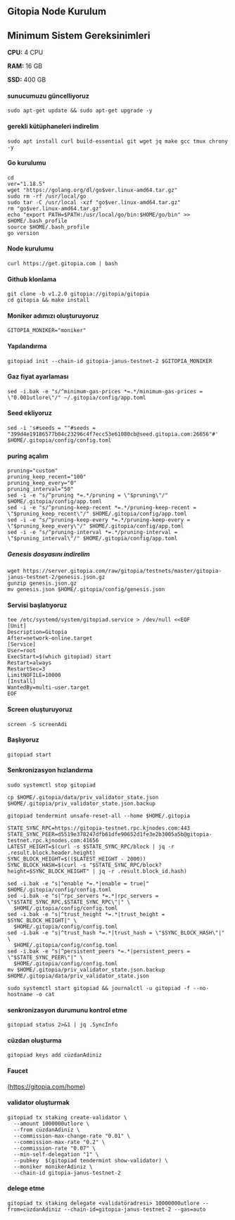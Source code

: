 ## Gitopia Node Kurulum

## Minimum Sistem Gereksinimleri

**CPU:** 4 CPU

**RAM:** 16 GB

**SSD:** 400 GB


#### sunucumuzu güncelliyoruz
```
sudo apt-get update && sudo apt-get upgrade -y
```

#### gerekli kütüphaneleri indirelim
```
sudo apt install curl build-essential git wget jq make gcc tmux chrony -y
```

#### Go kurulumu
```
cd
ver="1.18.5"
wget "https://golang.org/dl/go$ver.linux-amd64.tar.gz"
sudo rm -rf /usr/local/go
sudo tar -C /usr/local -xzf "go$ver.linux-amd64.tar.gz"
rm "go$ver.linux-amd64.tar.gz"
echo "export PATH=$PATH:/usr/local/go/bin:$HOME/go/bin" >> $HOME/.bash_profile
source $HOME/.bash_profile
go version

```


#### Node kurulumu
```
curl https://get.gitopia.com | bash
```

#### Github klonlama
```
git clone -b v1.2.0 gitopia://gitopia/gitopia
cd gitopia && make install
```

#### Moniker adımızı oluşturuyoruz
```
GITOPIA_MONIKER="moniker"
```
#### Yapılandırma
```
gitopiad init --chain-id gitopia-janus-testnet-2 $GITOPIA_MONIKER
```

#### Gaz fiyat ayarlaması
```
sed -i.bak -e "s/^minimum-gas-prices *=.*/minimum-gas-prices = \"0.001utlore\"/" ~/.gitopia/config/app.toml
```


#### Seed ekliyoruz
```
sed -i 's#seeds = ""#seeds = "399d4e19186577b04c23296c4f7ecc53e61080cb@seed.gitopia.com:26656"#' $HOME/.gitopia/config/config.toml
```

#### puring açalım
```
pruning="custom"
pruning_keep_recent="100"
pruning_keep_every="0"
pruning_interval="50"
sed -i -e "s/^pruning *=.*/pruning = \"$pruning\"/" $HOME/.gitopia/config/app.toml
sed -i -e "s/^pruning-keep-recent *=.*/pruning-keep-recent = \"$pruning_keep_recent\"/" $HOME/.gitopia/config/app.toml
sed -i -e "s/^pruning-keep-every *=.*/pruning-keep-every = \"$pruning_keep_every\"/" $HOME/.gitopia/config/app.toml
sed -i -e "s/^pruning-interval *=.*/pruning-interval = \"$pruning_interval\"/" $HOME/.gitopia/config/app.toml
```




##### Genesis dosyasını indirelim
```
wget https://server.gitopia.com/raw/gitopia/testnets/master/gitopia-janus-testnet-2/genesis.json.gz
gunzip genesis.json.gz
mv genesis.json $HOME/.gitopia/config/genesis.json
```


#### Servisi başlatıyoruz
```
tee /etc/systemd/system/gitopiad.service > /dev/null <<EOF
[Unit]
Description=Gitopia
After=network-online.target
[Service]
User=root
ExecStart=$(which gitopiad) start
Restart=always
RestartSec=3
LimitNOFILE=10000
[Install]
WantedBy=multi-user.target
EOF
```

#### Screen oluşturuyoruz
```
screen -S screenAdi 
```

#### Başlıyoruz
```
gitopiad start
```




#### Senkronizasyon hızlandırma


```
sudo systemctl stop gitopiad
```
```
cp $HOME/.gitopia/data/priv_validator_state.json $HOME/.gitopia/priv_validator_state.json.backup
```
```
gitopiad tendermint unsafe-reset-all --home $HOME/.gitopia
```

```
STATE_SYNC_RPC=https://gitopia-testnet.rpc.kjnodes.com:443
STATE_SYNC_PEER=d5519e378247dfb61dfe90652d1fe3e2b3005a5b@gitopia-testnet.rpc.kjnodes.com:41656
LATEST_HEIGHT=$(curl -s $STATE_SYNC_RPC/block | jq -r .result.block.header.height)
SYNC_BLOCK_HEIGHT=$(($LATEST_HEIGHT - 2000))
SYNC_BLOCK_HASH=$(curl -s "$STATE_SYNC_RPC/block?height=$SYNC_BLOCK_HEIGHT" | jq -r .result.block_id.hash)

sed -i.bak -e "s|^enable *=.*|enable = true|" $HOME/.gitopia/config/config.toml
sed -i.bak -e "s|^rpc_servers *=.*|rpc_servers = \"$STATE_SYNC_RPC,$STATE_SYNC_RPC\"|" \
  $HOME/.gitopia/config/config.toml
sed -i.bak -e "s|^trust_height *=.*|trust_height = $SYNC_BLOCK_HEIGHT|" \
  $HOME/.gitopia/config/config.toml
sed -i.bak -e "s|^trust_hash *=.*|trust_hash = \"$SYNC_BLOCK_HASH\"|" \
  $HOME/.gitopia/config/config.toml
sed -i.bak -e "s|^persistent_peers *=.*|persistent_peers = \"$STATE_SYNC_PEER\"|" \
  $HOME/.gitopia/config/config.toml
mv $HOME/.gitopia/priv_validator_state.json.backup $HOME/.gitopia/data/priv_validator_state.json
```

```
sudo systemctl start gitopiad && journalctl -u gitopiad -f --no-hostname -o cat
```





#### senkronizasyon durumunu kontrol etme
```
gitopiad status 2>&1 | jq .SyncInfo
```


#### cüzdan oluşturma
```
gitopiad keys add cüzdanAdiniz
```

#### Faucet
[(https://gitopia.com/home)](https://gitopia.com/home) 




#### validator oluşturmak
```
gitopiad tx staking create-validator \
  --amount 1000000utlore \
  --from cüzdanAdiniz \
  --commission-max-change-rate "0.01" \
  --commission-max-rate "0.2" \
  --commission-rate "0.07" \
  --min-self-delegation "1" \
  --pubkey  $(gitopiad tendermint show-validator) \
  --moniker monikerAdiniz \
  --chain-id gitopia-janus-testnet-2
```


#### delege etme
```
gitopiad tx staking delegate <validatöradresi> 10000000utlore --from=cüzdanAdiniz --chain-id=gitopia-janus-testnet-2 --gas=auto
```

